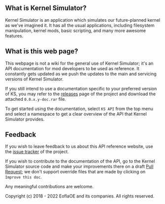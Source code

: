 ## What is Kernel Simulator?

Kernel Simulator is an application which simulates our future-planned kernel as we've imagined it. It has all the usual applications, including filesystem manipulation, kernel mods, basic scripting, and many more awesome features.

## What is this web page?
 
This webpage is not a wiki for the general use of Kernel Simulator; it's an API documentation for mod developers to be used as reference. It constantly gets updated as we push the updates to the main and servicing versions of Kernel Simulator.

If you still intend to use a documentation specific to your preferred version of KS, you may refer to the [releases](https://github.com/EoflaOE/Kernel-Simulator/releases) page of the project and download the attached `0.0.x.y-doc.rar` file.

To get started using the documentation, select `KS API` from the top menu and select a namespace to get a clear overview of the API that Kernel Simulator provides.

## Feedback

If you wish to leave feedback to us about this API reference website, use the [issue tracker](https://github.com/EoflaOE/Kernel-Simulator/issues) of the project.

If you wish to contribute to the documentation of the API, go to the Kernel Simulator source code and make your improvements there on a draft [Pull Request](https://github.com/EoflaOE/Kernel-Simulator/pulls); we don't support override files that are made by clicking on `Improve this doc`.

Any meaningful contributions are welcome.

Copyright (c) 2018 - 2022 EoflaOE and its companies. All rights reserved.